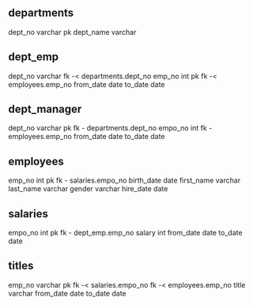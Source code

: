 departments
-
dept_no varchar pk
dept_name varchar

dept_emp
-
dept_no varchar fk -< departments.dept_no
emp_no int pk fk -< employees.emp_no
from_date date
to_date date

dept_manager
-
dept_no varchar pk fk - departments.dept_no
empo_no int fk - employees.emp_no
from_date date
to_date date

employees
-
emp_no int pk fk - salaries.empo_no
birth_date date
first_name varchar
last_name varchar
gender varchar
hire_date date

salaries
-
empo_no int pk fk - dept_emp.emp_no
salary int
from_date date
to_date date

titles
-
emp_no varchar pk fk -< salaries.empo_no fk -< employees.emp_no
title varchar
from_date date
to_date date